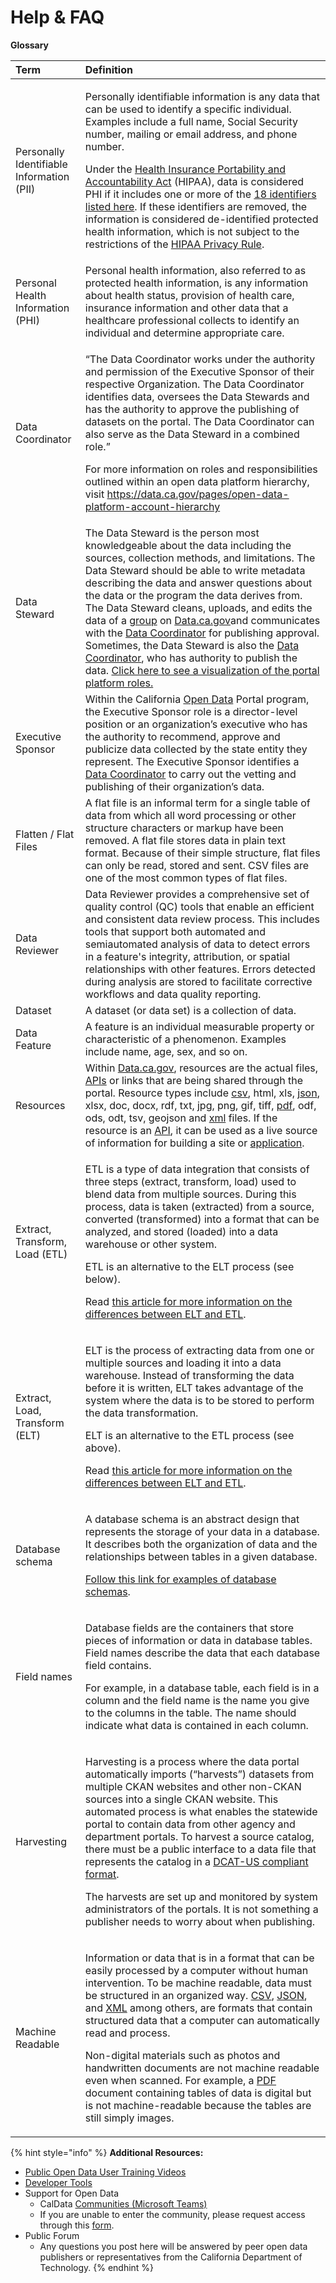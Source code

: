 # Help & FAQ

**Glossary**

<table>
  <thead>
    <tr>
      <th style="text-align:left">Term</th>
      <th style="text-align:left">Definition</th>
    </tr>
  </thead>
  <tbody>
    <tr>
      <td style="text-align:left">Personally Identifiable Information (PII)</td>
      <td style="text-align:left">
        <p>Personally identifiable information is any data that can be used to identify
          a specific individual. Examples include a full name, Social Security number,
          mailing or email address, and phone number.</p>
        <p></p>
        <p>Under the <a href="https://www.cdc.gov/phlp/publications/topic/hipaa.html#:~:text=The%20Health%20Insurance%20Portability%20and,the%20patient&apos;s%20consent%20or%20knowledge.">Health Insurance Portability and Accountability Act</a> (HIPAA),
          data is considered PHI if it includes one or more of the <a href="https://www.hipaajournal.com/what-is-considered-protected-health-information-under-hipaa/">18 identifiers listed here</a>.
          If these identifiers are removed, the information is considered de-identified
          protected health information, which is not subject to the restrictions
          of the <a href="https://www.hhs.gov/hipaa/for-professionals/privacy/index.html#:~:text=The%20HIPAA%20Privacy%20Rule%20establishes,certain%20health%20care%20transactions%20electronically.">HIPAA Privacy Rule</a>.</p>
      </td>
    </tr>
    <tr>
      <td style="text-align:left">Personal Health Information (PHI)</td>
      <td style="text-align:left">Personal health information, also referred to as protected health information,
        is any information about health status, provision of health care, insurance
        information and other data that a healthcare professional collects to identify
        an individual and determine appropriate care.</td>
    </tr>
    <tr>
      <td style="text-align:left">Data Coordinator</td>
      <td style="text-align:left">
        <p>&#x201C;The Data Coordinator works under the authority and permission
          of the Executive Sponsor of their respective Organization. The Data Coordinator
          identifies data, oversees the Data Stewards and has the authority to approve
          the publishing of datasets on the portal. The Data Coordinator can also
          serve as the Data Steward in a combined role.&#x201D;</p>
        <p>For more information on roles and responsibilities outlined within an
          open data platform hierarchy, visit <a href="https://data.ca.gov/pages/open-data-platform-account-hierarchy">https://data.ca.gov/pages/open-data-platform-account-hierarchy</a>
        </p>
      </td>
    </tr>
    <tr>
      <td style="text-align:left">Data Steward</td>
      <td style="text-align:left">The Data Steward is the person most knowledgeable about the data including
        the sources, collection methods, and limitations. The Data Steward should
        be able to write metadata describing the data and answer questions about
        the data or the program the data derives from. The Data Steward cleans,
        uploads, and edits the data of a <a href="https://data.ca.gov/open-data-glossary#group">group</a> on
        <a
        href="https://data.ca.gov/">Data.ca.gov</a>and communicates with the <a href="https://data.ca.gov/open-data-glossary#data_coordinator">Data Coordinator</a> for
          publishing approval. Sometimes, the Data Steward is also the <a href="https://data.ca.gov/open-data-glossary#data_coordinator">Data Coordinator</a>,
          who has authority to publish the data. <a href="https://data.ca.gov/open-data-platform-account-hierarchy">Click here to see a visualization of the portal platform roles.</a>
      </td>
    </tr>
    <tr>
      <td style="text-align:left">Executive Sponsor</td>
      <td style="text-align:left">Within the California <a href="https://data.ca.gov/open-data-glossary#opendata">Open Data</a> Portal
        program, the Executive Sponsor role is a director-level position or an
        organization&#x2019;s executive who has the authority to recommend, approve
        and publicize data collected by the state entity they represent. The Executive
        Sponsor identifies a <a href="https://data.ca.gov/open-data-glossary#data_coordinator">Data Coordinator</a> to
        carry out the vetting and publishing of their organization&#x2019;s data.</td>
    </tr>
    <tr>
      <td style="text-align:left">Flatten / Flat Files</td>
      <td style="text-align:left">A flat file is an informal term for a single table of data from which
        all word processing or other structure characters or markup have been removed.
        A flat file stores data in plain text format. Because of their simple structure,
        flat files can only be read, stored and sent. CSV files are one of the
        most common types of flat files.</td>
    </tr>
    <tr>
      <td style="text-align:left">Data Reviewer</td>
      <td style="text-align:left">Data Reviewer provides a comprehensive set of quality control (QC) tools
        that enable an efficient and consistent data review process. This includes
        tools that support both automated and semiautomated analysis of data to
        detect errors in a feature&apos;s integrity, attribution, or spatial relationships
        with other features. Errors detected during analysis are stored to facilitate
        corrective workflows and data quality reporting.</td>
    </tr>
    <tr>
      <td style="text-align:left">Dataset</td>
      <td style="text-align:left">A dataset (or data set) is a collection of data.</td>
    </tr>
    <tr>
      <td style="text-align:left">Data Feature</td>
      <td style="text-align:left">A feature is an individual measurable property or characteristic of a
        phenomenon. Examples include name, age, sex, and so on.</td>
    </tr>
    <tr>
      <td style="text-align:left">Resources</td>
      <td style="text-align:left">Within <a href="https://data.ca.gov/">Data.ca.gov</a>, resources are the
        actual files, <a href="https://data.ca.gov/open-data-glossary#XML">APIs</a> or
        links that are being shared through the portal. Resource types include
        <a
        href="https://data.ca.gov/open-data-glossary#csv">csv</a>, html, xls, <a href="https://data.ca.gov/open-data-glossary#json">json</a>,
          xlsx, doc, docx, rdf, txt, jpg, png, gif, tiff, <a href="https://data.ca.gov/open-data-glossary#pdf">pdf</a>,
          odf, ods, odt, tsv, geojson and <a href="https://data.ca.gov/open-data-glossary#XML">xml</a> files.
          If the resource is an <a href="https://data.ca.gov/open-data-glossary#XML">API</a>,
          it can be used as a live source of information for building a site or
          <a
          href="https://data.ca.gov/open-data-glossary#app">application</a>.</td>
    </tr>
    <tr>
      <td style="text-align:left">Extract, Transform, Load (ETL)</td>
      <td style="text-align:left">
        <p>ETL is a type of data integration that consists of three steps (extract,
          transform, load) used to blend data from multiple sources. During this
          process, data is taken (extracted) from a source, converted (transformed)
          into a format that can be analyzed, and stored (loaded) into a data warehouse
          or other system.</p>
        <p>ETL is an alternative to the ELT process (see below).</p>
        <p>Read <a href="https://blog.panoply.io/etl-vs-elt-the-difference-is-in-the-how">this article for more information on the differences between ELT and ETL</a>.</p>
      </td>
    </tr>
    <tr>
      <td style="text-align:left">Extract, Load, Transform (ELT)</td>
      <td style="text-align:left">
        <p>ELT is the process of extracting data from one or multiple sources and
          loading it into a data warehouse. Instead of transforming the data before
          it is written, ELT takes advantage of the system where the data is to be
          stored to perform the data transformation.</p>
        <p>ELT is an alternative to the ETL process (see above).</p>
        <p>Read <a href="https://blog.panoply.io/etl-vs-elt-the-difference-is-in-the-how">this article for more information on the differences between ELT and ETL</a>.</p>
      </td>
    </tr>
    <tr>
      <td style="text-align:left">Database schema</td>
      <td style="text-align:left">
        <p>A database schema is an abstract design that represents the storage of
          your data in a database. It describes both the organization of data and
          the relationships between tables in a given database.</p>
        <p><a href="https://www.educative.io/blog/what-are-database-schemas-examples">Follow this link for examples of database schemas</a>.</p>
      </td>
    </tr>
    <tr>
      <td style="text-align:left">Field names</td>
      <td style="text-align:left">
        <p>Database fields are the containers that store pieces of information or
          data in database tables. Field names describe the data that each database
          field contains.</p>
        <p>For example, in a database table, each field is in a column and the field
          name is the name you give to the columns in the table. The name should
          indicate what data is contained in each column.
          <br />
        </p>
      </td>
    </tr>
    <tr>
      <td style="text-align:left">Harvesting</td>
      <td style="text-align:left">
        <p>Harvesting is a process where the data portal automatically imports (&#x201C;harvests&#x201D;)
          datasets from multiple CKAN websites and other non-CKAN sources into a
          single CKAN website. This automated process is what enables the statewide
          portal to contain data from other agency and department portals. To harvest
          a source catalog, there must be a public interface to a data file that
          represents the catalog in a <a href="https://resources.data.gov/resources/dcat-us/">DCAT-US compliant format</a>.</p>
        <p>The harvests are set up and monitored by system administrators of the
          portals. It is not something a publisher needs to worry about when publishing.</p>
      </td>
    </tr>
    <tr>
      <td style="text-align:left">Machine Readable</td>
      <td style="text-align:left">
        <p>Information or data that is in a format that can be easily processed by
          a computer without human intervention. To be machine readable, data must
          be structured in an organized way. <a href="https://data.ca.gov/open-data-glossary#csv">CSV</a>,
          <a
          href="https://data.ca.gov/open-data-glossary#json">JSON</a>, and <a href="https://data.ca.gov/open-data-glossary#XML">XML</a> among
            others, are formats that contain structured data that a computer can automatically
            read and process.</p>
        <p>Non-digital materials such as photos and handwritten documents are not
          machine readable even when scanned. For example, a <a href="https://data.ca.gov/open-data-glossary#pdf">PDF</a> document
          containing tables of data is digital but is not machine-readable because
          the tables are still simply images.</p>
      </td>
    </tr>
  </tbody>
</table>

{% hint style="info" %}
**Additional Resources:** 

* [Public Open Data User Training Videos](https://data.ca.gov/pages/public-open-data-user-training-videos)
* [Developer Tools](https://data.ca.gov/pages/developer-tools)
* Support for Open Data
  * CalData [Communities \(Microsoft Teams\)](https://teams.microsoft.com/dl/launcher/launcher.html?url=%2F_%23%2Fl%2Fchannel%2F19%3A037b34f454d94a9fa7f6aa964c052af4%40thread.tacv2%2FOpen%2520Data%3FgroupId%3D0f45987a-e632-4e93-be66-ebfd6079e926%26tenantId%3D68a88534-151d-4e79-8046-09be7890656c&type=channel&deeplinkId=6281cbe4-b68e-4555-ae7d-4264ea2cd42d&directDl=true&msLaunch=true&enableMobilePage=true&suppressPrompt=true)
  * If you are unable to enter the community, please request access through this [form](https://forms.office.com/Pages/DesignPage.aspx#FormId=NIWoaB0VeU6ARgm-eJBlbP8EsQ790KZKrhPJ1tkPH1JURjFWN1paMUtURFU5TFZOSjdTNVFZMkxEQi4u).
* Public Forum
  * Any questions you post here will be answered by peer open data publishers or representatives from the California Department of Technology.
{% endhint %}

